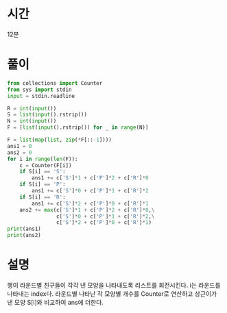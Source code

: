 # 시간
12분

# 풀이
```python
from collections import Counter
from sys import stdin
input = stdin.readline

R = int(input())
S = list(input().rstrip())
N = int(input())
F = [list(input().rstrip()) for _ in range(N)]

F = list(map(list, zip(*F[::-1])))
ans1 = 0
ans2 = 0
for i in range(len(F)):
    c = Counter(F[i])
    if S[i] == 'S':
        ans1 += c['S']*1 + c['P']*2 + c['R']*0
    if S[i] == 'P':
        ans1 += c['S']*0 + c['P']*1 + c['R']*2
    if S[i] == 'R':
        ans1 += c['S']*2 + c['P']*0 + c['R']*1
    ans2 += max(c['S']*1 + c['P']*2 + c['R']*0,\
                c['S']*0 + c['P']*1 + c['R']*2,\
                c['S']*2 + c['P']*0 + c['R']*1)
print(ans1)
print(ans2)
```
# 설명
행이 라운드별 친구들이 각각 낸 모양을 나타내도록 리스트를 회전시킨다. i는 라운드를 나타내는 index다. 라운드별 나타난 각 모양별 개수를 Counter로 연산하고 상근이가 낸 모양 S[i]와 비교하여 ans에 더한다.